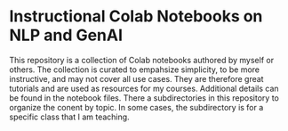 # Instructional Colab Notebooks on NLP and GenAI
This repository is a collection of Colab notebooks authored by myself or others. The collection is curated to empahsize simplicity, to be more instructive, and may not cover all use cases. They are therefore great tutorials and are used as resources for my courses. Additional details can be found in the notebook files. There a subdirectories in this repository to organize the conent by topic. In some cases, the subdirectory is for a specific class that I am teaching. 
